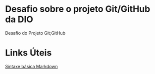 # Desafio sobre o projeto Git/GitHub da DIO
Desafio do Projeto Git;GitHub

# Links Úteis
[Sintaxe básica Markdown](https://www.markdownguide.org/basic-syntax/)
